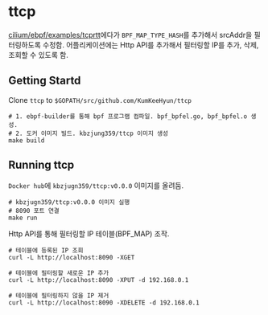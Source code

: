 # ttcp

[cilium/ebpf/examples/tcprtt](https://github.com/cilium/ebpf/tree/master/examples/tcprtt)에다가 `BPF_MAP_TYPE_HASH`를 추가해서 srcAddr을 필터링하도록 수정함. 어플리케이션에는 Http API를 추가해서 필터링할 IP를 추가, 삭제, 조회할 수 있도록 함.

## Getting Startd

Clone `ttcp` to `$GOPATH/src/github.com/KumKeeHyun/ttcp` 

```
# 1. ebpf-builder를 통해 bpf 프로그램 컴파일. bpf_bpfel.go, bpf_bpfel.o 생성.
# 2. 도커 이미지 빌드. kbzjung359/ttcp 이미지 생성
make build
```

## Running ttcp

`Docker hub`에 `kbzjugn359/ttcp:v0.0.0` 이미지를 올려둠.

```
# kbzjugn359/ttcp:v0.0.0 이미지 실행
# 8090 포트 연결
make run
```

Http API를 통해 필터링할 IP 테이블(BPF_MAP) 조작.

```
# 테이블에 등록된 IP 조회
curl -L http://localhost:8090 -XGET

# 테이블에 필터링할 새로운 IP 추가
curl -L http://localhost:8090 -XPUT -d 192.168.0.1

# 테이블에 필터링하지 않을 IP 제거
curl -L http://localhost:8090 -XDELETE -d 192.168.0.1
```

